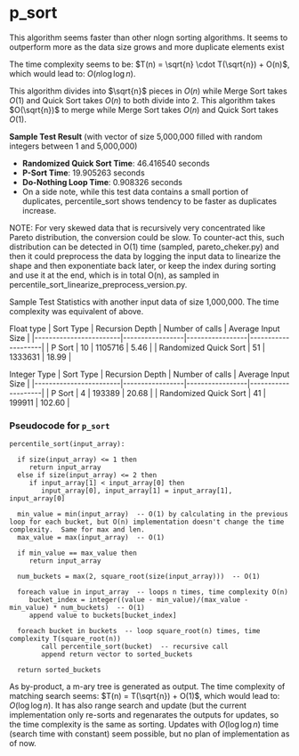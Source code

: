 # p_sort

This algorithm seems faster than other nlogn sorting algorithms.  It seems to outperform more as the data size grows and more duplicate elements exist

The time complexity seems to be: $T(n) = \sqrt{n} \cdot T(\sqrt{n}) + O(n)$, which would lead to: $O(n \log \log n)$.

This algorithm divides into $\sqrt{n}$ pieces in $O(n)$ while Merge Sort takes $O(1)$ and Quick Sort takes $O(n)$ to both divide into 2.  This algorithm takes $O(\sqrt{n})$ to merge while Merge Sort takes $O(n)$ and Quick Sort takes $O(1)$.

**Sample Test Result** (with vector of size 5,000,000 filled with random integers between 1 and 5,000,000)  
- **Randomized Quick Sort Time**: 46.416540 seconds  
- **P-Sort Time**: 19.905263 seconds  
- **Do-Nothing Loop Time**: 0.908326 seconds
- On a side note, while this test data contains a small portion of duplicates, percentile_sort shows tendency to be faster as duplicates increase.

NOTE: For very skewed data that is recursively very concentrated like Pareto distribution, the conversion could be slow.  To counter-act this, such distribution can be detected in O(1) time (sampled, pareto_cheker.py) and then it could preprocess the data by logging the input data to linearize the shape and then exponentiate back later, or keep the index during sorting and use it at the end, which is in total O(n), as sampled in percentile_sort_linearize_preprocess_version.py.


Sample Test Statistics with another input data of size 1,000,000.  The time complexity was equivalent of above.

Float type
| Sort Type              | Recursion Depth | Number of calls | Average Input Size |
|------------------------|-----------------|-----------------|--------------------|
| P Sort         | 10               | 1105716          | 5.46              |
| Randomized Quick Sort   | 51              | 1333631          | 18.99             |

Integer Type
| Sort Type              | Recursion Depth | Number of calls | Average Input Size |
|------------------------|-----------------|-----------------|--------------------|
| P Sort         | 4                | 193389          | 20.68              |
| Randomized Quick Sort   | 41               | 199911          | 102.60             |

### Pseudocode for `p_sort`

```pseudo
percentile_sort(input_array):

  if size(input_array) <= 1 then
     return input_array
  else if size(input_array) <= 2 then
     if input_array[1] < input_array[0] then
        input_array[0], input_array[1] = input_array[1], input_array[0]

  min_value = min(input_array)  -- O(1) by calculating in the previous loop for each bucket, but O(n) implementation doesn't change the time complexity.  Same for max and len.
  max_value = max(input_array)  -- O(1)

  if min_value == max_value then
     return input_array

  num_buckets = max(2, square_root(size(input_array)))  -- O(1)

  foreach value in input_array  -- loops n times, time complexity O(n)
     bucket_index = integer((value - min_value)/(max_value - min_value) * num_buckets)  -- O(1)
     append value to buckets[bucket_index]

  foreach bucket in buckets  -- loop square_root(n) times, time complexity T(square_root(n))
        call percentile_sort(bucket)  -- recursive call
        append return vector to sorted_buckets

  return sorted_buckets
```

As by-product,  a m-ary tree is generated as output.  The time complexity of matching search seems: $T(n) = T(\sqrt{n}) + O(1)$, which would lead to: $O(\log \log n)$.  It has also range search and update (but the current implementation only re-sorts and regenarates the outputs for updates, so the time complexity is the same as sorting.  Updates with $O(\log \log n)$ time (search time with constant) seem possible, but no plan of implementation as of now.

